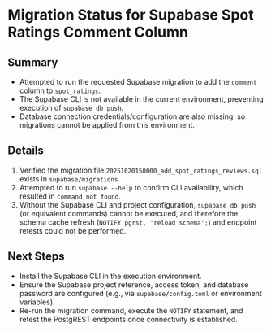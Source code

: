 # Migration Status for Supabase Spot Ratings Comment Column

## Summary
- Attempted to run the requested Supabase migration to add the `comment` column to `spot_ratings`.
- The Supabase CLI is not available in the current environment, preventing execution of `supabase db push`.
- Database connection credentials/configuration are also missing, so migrations cannot be applied from this environment.

## Details
1. Verified the migration file `20251020150000_add_spot_ratings_reviews.sql` exists in `supabase/migrations`.
2. Attempted to run `supabase --help` to confirm CLI availability, which resulted in `command not found`.
3. Without the Supabase CLI and project configuration, `supabase db push` (or equivalent commands) cannot be executed, and therefore the schema cache refresh (`NOTIFY pgrst, 'reload schema';`) and endpoint retests could not be performed.

## Next Steps
- Install the Supabase CLI in the execution environment.
- Ensure the Supabase project reference, access token, and database password are configured (e.g., via `supabase/config.toml` or environment variables).
- Re-run the migration command, execute the `NOTIFY` statement, and retest the PostgREST endpoints once connectivity is established.
